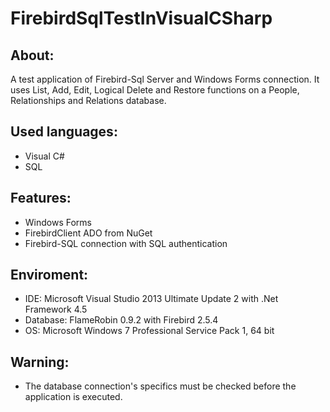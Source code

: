 # FirebirdSqlTestInVisualCSharp


About:
------
A test application of Firebird-Sql Server and Windows Forms connection. It uses List, Add, Edit, Logical Delete and Restore functions on a People, Relationships and Relations database.


Used languages:
---------------
- Visual C#
- SQL


Features:
---------
- Windows Forms
- FirebirdClient ADO from NuGet
- Firebird-SQL connection with SQL authentication


Enviroment:
-----------
- IDE: Microsoft Visual Studio 2013 Ultimate Update 2 with .Net Framework 4.5
- Database: FlameRobin 0.9.2 with Firebird 2.5.4
- OS: Microsoft Windows 7 Professional Service Pack 1, 64 bit


Warning:
--------
- The database connection's specifics must be checked before the application is executed.
